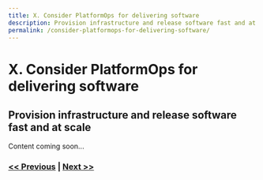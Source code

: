 ```yaml
---
title: X. Consider PlatformOps for delivering software
description: Provision infrastructure and release software fast and at scale
permalink: /consider-platformops-for-delivering-software/
---
```


# X. Consider PlatformOps for delivering software

## Provision infrastructure and release software fast and at scale

Content coming soon...

### [<< Previous](/api-lifecycle-management-is-the-future) | [Next >>](/embrace-product-oriented-delivery-model)